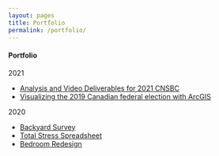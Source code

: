 ```yaml
---
layout: pages
title: Portfolio
permalink: /portfolio/
---
```


#### Portfolio

2021
<ul class="body">
  <li><a href="/portfolio/cnsbc21/">Analysis and Video Deliverables for 2021 CNSBC</a></li>
  <li><a href="/portfolio/2019cdnfe/">Visualizing the 2019 Canadian federal election with ArcGIS</a></li>
</ul>

2020
<ul class="body">
  <li><a href="/portfolio/bkyrds/">Backyard Survey</a></li>
  <li><a href="/portfolio/tss/">Total Stress Spreadsheet</a></li>
  <li><a href="/portfolio/bdrmrd/">Bedroom Redesign</a></li>
</ul>
